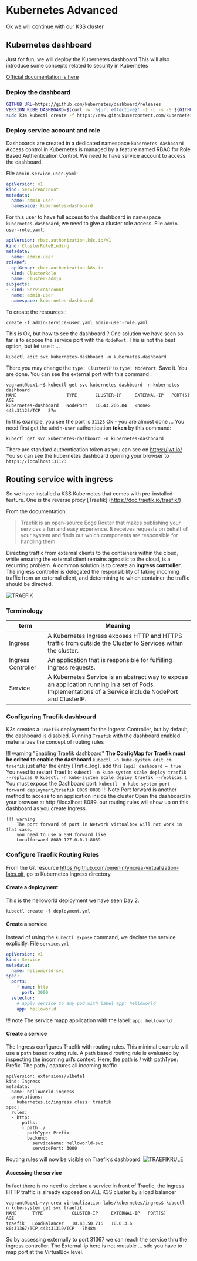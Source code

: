 # Kubernetes Advanced

Ok we will continue with our K3S cluster

## Kubernetes dashboard
Just for fun, we will deploy the Kubernetes dashboard
This will also introduce some concepts related to security in Kubernetes 

[Official documentation is here](https://rancher.com/docs/k3s/latest/en/installation/kube-dashboard/)

### Deploy the dashboard
```bash
GITHUB_URL=https://github.com/kubernetes/dashboard/releases
VERSION_KUBE_DASHBOARD=$(curl -w '%{url_effective}' -I -L -s -S ${GITHUB_URL}/latest -o /dev/null | sed -e 's|.*/||')
sudo k3s kubectl create -f https://raw.githubusercontent.com/kubernetes/dashboard/${VERSION_KUBE_DASHBOARD}/aio/deploy/recommended.yaml
```

### Deploy service account and role
Dashboards are created in a dedicated namespace `kubernetes-dashboard`
Access control in Kubernetes is managed by a feature named RBAC for Role Based Authentication Control.
We need to have service account to access the dashboard.

File `admin-service-user.yaml`:
```yaml
apiVersion: v1
kind: ServiceAccount
metadata:
  name: admin-user
  namespace: kubernetes-dashboard
```
For this user to have full access to the dashboard in namespace `kubernetes-dashboard`, we need to give a cluster role access.
File `admin-user-role.yaml`:
```yaml
apiVersion: rbac.authorization.k8s.io/v1
kind: ClusterRoleBinding
metadata:
  name: admin-user
roleRef:
  apiGroup: rbac.authorization.k8s.io
  kind: ClusterRole
  name: cluster-admin
subjects:
- kind: ServiceAccount
  name: admin-user
  namespace: kubernetes-dashboard
```
To create the resources :
```
create -f admin-service-user.yaml admin-user-role.yaml
```
This is Ok, but how to see the dashboard ? 
One solution we have seen so far is to expose the service port with the `NodePort`.
This is not the best option, but let use it ...
```
kubectl edit svc kubernetes-dashboard -n kubernetes-dashboard
```
There you may change the `type: ClusterIP` to `type: NodePort`. Save it. You are done.
You can see the external port with this command :
```
vagrant@box1:~$ kubectl get svc kubernetes-dashboard -n kubernetes-dashboard
NAME                   TYPE       CLUSTER-IP     EXTERNAL-IP   PORT(S)         AGE
kubernetes-dashboard   NodePort   10.43.206.84   <none>        443:31123/TCP   37m
```
In this example, you see the port is `31123`
Ok - you are almost done ...
You need first get the `admin-user` authentication **token** by this command:
```
kubectl get svc kubernetes-dashboard -n kubernetes-dashboard
```
There are standard authentication token as you can see on https://jwt.io/
You so can see the kubernetes dashboard opening your browser to `https://localhost:31123`

## Routing service with ingress

So we have installed a K3S Kubernetes that comes with pre-installed feature.
One is the reverse proxy [Traefik] (https://doc.traefik.io/traefik/)

From the documentation:
> Traefik is an open-source Edge Router that makes publishing your services a fun and easy experience. It receives requests on behalf of your system and finds out which components are responsible for handling them.

Directing traffic from external clients to the containers within the cloud, while ensuring the external client remains agnostic to the cloud, is a recurring problem. 
A common solution is to create an **ingress controller**.
The ingress controller is delegated the responsibility of taking incoming traffic from an external client, and determining to which container the traffic should be directed.

![TRAEFIK](./files/kubernetes/traefik.png "Traefik")

### Terminology

**term**       | **Meaning**  |
---------------|--------------|
|Ingress| A Kubernetes Ingress exposes HTTP and HTTPS traffic from outside the Cluster to Services within the cluster.|
|Ingress Controller| An application that is responsible for fulfilling Ingress requests.|
|Service| A Kubernetes Service is an abstract way to expose an application running in a set of Pods. Implementations of a Service include NodePort and ClusterIP.|

### Configuring Traefik dashboard
K3s creates a `Traefik` deployment for the Ingress Controller, but by default, the dashboard is disabled. 
Running `Traefik` with the dashboard enabled materializes the concept of routing rules

!!! warning "Enabling Traefik dashboard"
    **The ConfigMap for Traefik must be edited to enable the dashboard**
    ```
    kubectl -n kube-system edit cm traefik
    ```
    just after the entry [Trafic_log], add this
    ```
    [api]
    dashboard = true
    ```
    You need to restart Traefik:
    ```
    kubectl -n kube-system scale deploy traefik --replicas 0
    kubectl -n kube-system scale deploy traefik --replicas 1
    ```
    You must expose the Dashboard port:
    ```
    kubectl -n kube-system port-forward deployment/traefik 8089:8080
    ```
    !!! Note
        Port forward is another method to access to an application inside the cluster
        Open the dashboard in your browser at http://localhost:8089. 
        our routing rules will show up on this dashboard as you create Ingress.
        
    !!! warning 
        The port forward of port in Network virtualbox will not work in that case,
        you need to use a SSH forward like
        Localforward 8089 127.0.0.1:8089

### Configure Traefik Routing Rules

From the Git resource https://github.com/omerlin/yncrea-virtualization-labs.git, go to Kubernetes Ingress directory

#### Create a deployment

This is the helloworld deployment we have seen Day 2.
```
kubectl create -f deployment.yml
```

#### Create a service
Instead of using the `kubectl expose` command, we declare the service explicitly.
File `service.yml`
```yaml hl_lines=11
apiVersion: v1
kind: Service
metadata:
  name: helloworld-svc
spec:
  ports:
    - name: http
      port: 3000
  selector:
    # apply service to any pod with label app: helloworld
    app: helloworld
```
!!! note
    The service mapp application with the label: `app: helloworld`

#### Create a service

The Ingress configures Traefik with routing rules. 
This minimal example will use a path based routing rule. 
A path based routing rule is evaluated by inspecting the incoming url’s context. 
Here, the path is / with pathType: Prefix. The path / captures all incoming traffic

```
apiVersion: extensions/v1beta1
kind: Ingress
metadata:
  name: helloworld-ingress
  annotations:
    kubernetes.io/ingress.class: traefik
spec:
  rules:
  - http:
      paths:
      - path: /
        pathType: Prefix
        backend:
          serviceName: helloworld-svc
          servicePort: 3000
```
Routing rules will now be visible on Traefik’s dashboard.
![TRAEFIKRULE](./files/kubernetes/traefic_admin.png "Traefik rule")

#### Accessing the service

In fact there is no need to declare a service in front of Traefic, 
the ingress HTTP traffic is already exposed on ALL K3S cluster by a load balancer

```
vagrant@box1:~/yncrea-virtualization-labs/kubernetes/ingres$ kubectl -n kube-system get svc traefik
NAME      TYPE           CLUSTER-IP     EXTERNAL-IP   PORT(S)                      AGE
traefik   LoadBalancer   10.43.50.216   10.0.3.6      80:31367/TCP,443:31319/TCP   7h48m
```

So by accessing externally to port 31367 we can reach the service thru the ingress controller.
The External-ip here is not routable ... sdo you have to map port at the VirtualBox level.

